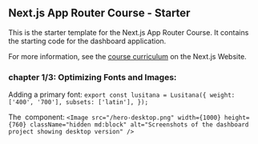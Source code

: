 ## Next.js App Router Course - Starter

This is the starter template for the Next.js App Router Course. It contains the starting code for the dashboard application.

For more information, see the [course curriculum](https://nextjs.org/learn) on the Next.js Website.



### chapter 1/3: Optimizing Fonts and Images:

Adding a primary font: 
    `export const lusitana = Lusitana({
    weight: ['400', '700'],
    subsets: ['latin'],
    });`

The <Image> component: 
    `<Image
        src="/hero-desktop.png"
        width={1000}
        height={760}
        className="hidden md:block"
        alt="Screenshots of the dashboard project showing desktop version"
    />`
